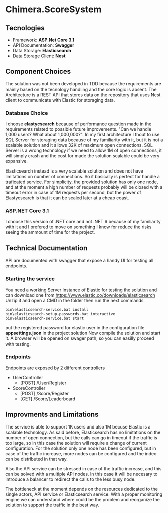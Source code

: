 # Chimera.ScoreSystem

## Tecnologies
- Framework: **ASP.Net Core 3.1**
- API Documentation: **Swagger**
- Data Storage: **Elasticsearch**
- Data Storage Client: **Nest**

## Component Choices
The solution was not been developed in TDD because the requirements are mainly based on the tecnology handling and the core logic is absent.
The Architecture is a REST API that stores data on the repository that uses Nest client to communicate with Elastic for storaging data.

### Database Choice
I choose **elastycsearch** because of performance question made in the requirements related to possible future improvements. "Can we handle 1,000 users? What about 1,000,000?".
In my first architecture I thout to use SQL Server for storaging data because of my familiarity with it, but it is not a scalable solution and it allows 32K of maximum open connections.
SQL Server is a wrong technology if we need to allow 1M of open connections, it will simply crash and the cost for made the solution scalable could be very expansive.


Elasticsearch instead is a very scalable solution and does not have limitations on number of connections. So it basically is perfect for handle a traficated service.
For simplicity, the provided solution has only one node, and at the moment a high number of requests probably will be closed with a timeout error in case of 1M requests per second, but the power of Elastycsearch is that it can be scaled later at a cheap coast.

### ASP.NET Core 3.1
I choose this version of .NET core and not .NET 6 because of my familiarity with it and I prefered to move on something I know for reduce the risks seeing the ammount of time for the project.

## Technical Documentation
API are documented with swagger that expose a handy UI for testing all endpoints.

### Starting the service
You need a working Server Instance of Elastic for testing the solution and can download one from https://www.elastic.co/downloads/elasticsearch
Unzip it and open a CMD in the folder then run the next commands
```shell
bin\elasticsearch-service.bat install
bin\elasticsearch-setup-passwords.bat interactive
bin\elasticsearch-service.bat start
```
put the registered password for elastic user in the configuration file **appsettings.json** in the project solution
Now compile the solution and start it. A browser will be opened on swager path, so you can easilly proceed with testing.

### Endpoints
Endpoints are exposed by 2 different controllers
- UserController
  - [POST] /User/Register
- ScoreController
  - [POST] /Score/Register
  - [GET] /Score/Leaderboard

## Improvments and Limitations
The service is able to support 1K users and also 1M becuse Elastic is a scalable technology.
As said before, Elasticsearch has no limitations on the number of open connection, but the calls can go in timeout if the traffic is too large, so in this case the solution will require a change of current configuration.
For the solution only one node has been configured, but in case of the traffic increase, more nodes can be configured and the index can be distributed in that way.


Also the API service can be stressed in case of the traffic increase, and this can be solved with a multiple API nodes. In this case it will be necesary to introduce a balancer to redirect the calls to the less busy node.


The bottleneck at the moment depends on the resources dedicated to the single actors, API service or Elasticsearch service.
With a proper monitoring engine we can understand where could be the problem and reorganize the solution to support the traffic in the best way.